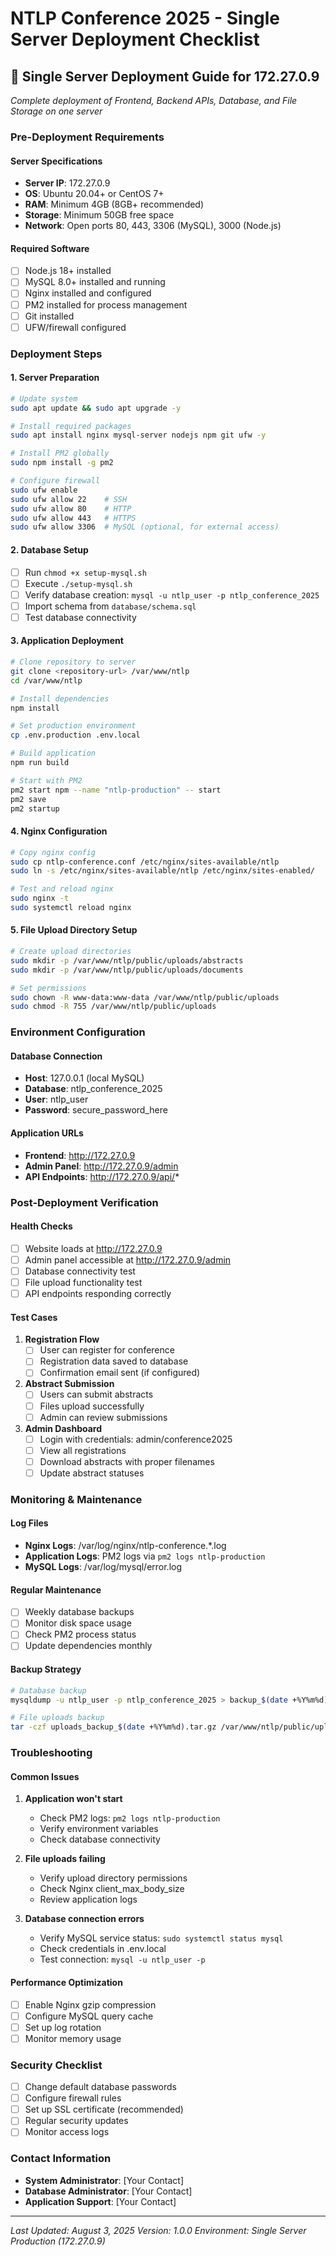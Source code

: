 # NTLP Conference 2025 - Single Server Deployment Checklist

## 🚀 Single Server Deployment Guide for 172.27.0.9
*Complete deployment of Frontend, Backend APIs, Database, and File Storage on one server*

### Pre-Deployment Requirements

#### Server Specifications
- **Server IP**: 172.27.0.9
- **OS**: Ubuntu 20.04+ or CentOS 7+
- **RAM**: Minimum 4GB (8GB+ recommended)
- **Storage**: Minimum 50GB free space
- **Network**: Open ports 80, 443, 3306 (MySQL), 3000 (Node.js)

#### Required Software
- [ ] Node.js 18+ installed
- [ ] MySQL 8.0+ installed and running
- [ ] Nginx installed and configured
- [ ] PM2 installed for process management
- [ ] Git installed
- [ ] UFW/firewall configured

### Deployment Steps

#### 1. Server Preparation
```bash
# Update system
sudo apt update && sudo apt upgrade -y

# Install required packages
sudo apt install nginx mysql-server nodejs npm git ufw -y

# Install PM2 globally
sudo npm install -g pm2

# Configure firewall
sudo ufw enable
sudo ufw allow 22    # SSH
sudo ufw allow 80    # HTTP
sudo ufw allow 443   # HTTPS
sudo ufw allow 3306  # MySQL (optional, for external access)
```

#### 2. Database Setup
- [ ] Run `chmod +x setup-mysql.sh`
- [ ] Execute `./setup-mysql.sh`
- [ ] Verify database creation: `mysql -u ntlp_user -p ntlp_conference_2025`
- [ ] Import schema from `database/schema.sql`
- [ ] Test database connectivity

#### 3. Application Deployment
```bash
# Clone repository to server
git clone <repository-url> /var/www/ntlp
cd /var/www/ntlp

# Install dependencies
npm install

# Set production environment
cp .env.production .env.local

# Build application
npm run build

# Start with PM2
pm2 start npm --name "ntlp-production" -- start
pm2 save
pm2 startup
```

#### 4. Nginx Configuration
```bash
# Copy nginx config
sudo cp ntlp-conference.conf /etc/nginx/sites-available/ntlp
sudo ln -s /etc/nginx/sites-available/ntlp /etc/nginx/sites-enabled/

# Test and reload nginx
sudo nginx -t
sudo systemctl reload nginx
```

#### 5. File Upload Directory Setup
```bash
# Create upload directories
sudo mkdir -p /var/www/ntlp/public/uploads/abstracts
sudo mkdir -p /var/www/ntlp/public/uploads/documents

# Set permissions
sudo chown -R www-data:www-data /var/www/ntlp/public/uploads
sudo chmod -R 755 /var/www/ntlp/public/uploads
```

### Environment Configuration

#### Database Connection
- **Host**: 127.0.0.1 (local MySQL)
- **Database**: ntlp_conference_2025
- **User**: ntlp_user
- **Password**: secure_password_here

#### Application URLs
- **Frontend**: http://172.27.0.9
- **Admin Panel**: http://172.27.0.9/admin
- **API Endpoints**: http://172.27.0.9/api/*

### Post-Deployment Verification

#### Health Checks
- [ ] Website loads at http://172.27.0.9
- [ ] Admin panel accessible at http://172.27.0.9/admin
- [ ] Database connectivity test
- [ ] File upload functionality test
- [ ] API endpoints responding correctly

#### Test Cases
1. **Registration Flow**
   - [ ] User can register for conference
   - [ ] Registration data saved to database
   - [ ] Confirmation email sent (if configured)

2. **Abstract Submission**
   - [ ] Users can submit abstracts
   - [ ] Files upload successfully
   - [ ] Admin can review submissions

3. **Admin Dashboard**
   - [ ] Login with credentials: admin/conference2025
   - [ ] View all registrations
   - [ ] Download abstracts with proper filenames
   - [ ] Update abstract statuses

### Monitoring & Maintenance

#### Log Files
- **Nginx Logs**: /var/log/nginx/ntlp-conference.*.log
- **Application Logs**: PM2 logs via `pm2 logs ntlp-production`
- **MySQL Logs**: /var/log/mysql/error.log

#### Regular Maintenance
- [ ] Weekly database backups
- [ ] Monitor disk space usage
- [ ] Check PM2 process status
- [ ] Update dependencies monthly

#### Backup Strategy
```bash
# Database backup
mysqldump -u ntlp_user -p ntlp_conference_2025 > backup_$(date +%Y%m%d).sql

# File uploads backup
tar -czf uploads_backup_$(date +%Y%m%d).tar.gz /var/www/ntlp/public/uploads
```

### Troubleshooting

#### Common Issues
1. **Application won't start**
   - Check PM2 logs: `pm2 logs ntlp-production`
   - Verify environment variables
   - Check database connectivity

2. **File uploads failing**
   - Verify upload directory permissions
   - Check Nginx client_max_body_size
   - Review application logs

3. **Database connection errors**
   - Verify MySQL service status: `sudo systemctl status mysql`
   - Check credentials in .env.local
   - Test connection: `mysql -u ntlp_user -p`

#### Performance Optimization
- [ ] Enable Nginx gzip compression
- [ ] Configure MySQL query cache
- [ ] Set up log rotation
- [ ] Monitor memory usage

### Security Checklist
- [ ] Change default database passwords
- [ ] Configure firewall rules
- [ ] Set up SSL certificate (recommended)
- [ ] Regular security updates
- [ ] Monitor access logs

### Contact Information
- **System Administrator**: [Your Contact]
- **Database Administrator**: [Your Contact]
- **Application Support**: [Your Contact]

---
*Last Updated: August 3, 2025*
*Version: 1.0.0*
*Environment: Single Server Production (172.27.0.9)*
